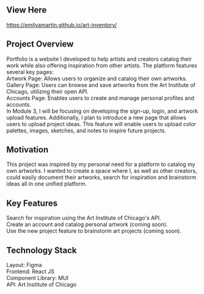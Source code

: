 ## View Here

https://emilyamartin.github.io/art-inventory/

## Project Overview

Portfolio is a website I developed to help artists and creators catalog their work while also offering inspiration from other artists. The platform features several key pages:
<br>
Artwork Page: Allows users to organize and catalog their own artworks.
<br>
Gallery Page: Users can browse and save artworks from the Art Institute of Chicago, utilizing their open API.
<br>
Accounts Page: Enables users to create and manage personal profiles and accounts.
<br>
In Module 3, I will be focusing on developing the sign-up, login, and artwork upload features. Additionally, I plan to introduce a new page that allows users to upload project ideas. This feature will enable users to upload color palettes, images, sketches, and notes to inspire future projects.

## Motivation

This project was inspired by my personal need for a platform to catalog my own artworks. I wanted to create a space where I, as well as other creators, could easily document their artworks, search for inspiration and brainstorm ideas all in one unified platform.

## Key Features

Search for inspiration using the Art Institute of Chicago's API.
<br>
Create an account and catalog personal artwork (coming soon).
<br>
Use the new project feature to brainstorm art projects (coming soon).

## Technology Stack

Layout: Figma
<br>
Frontend: React JS
<br>
Component Library: MUI
<br>
API: Art Institute of Chicago
